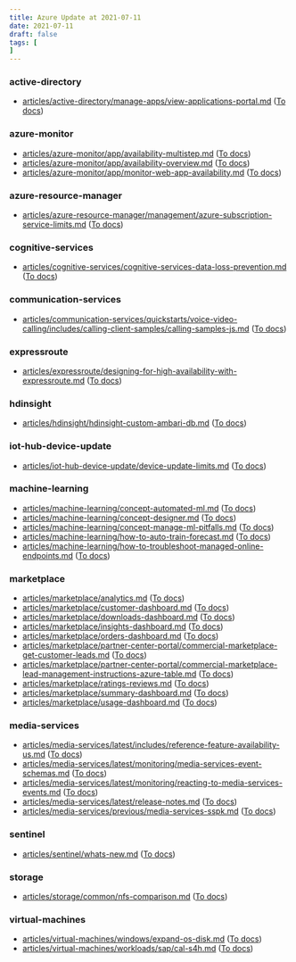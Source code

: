 ```yaml
---
title: Azure Update at 2021-07-11
date: 2021-07-11
draft: false
tags: [
]
---
```


### active-directory
- [articles/active-directory/manage-apps/view-applications-portal.md](https://github.com/MicrosoftDocs/azure-docs/compare/b1f063a..182699c#diff-77d5f0b3d4f22968d608de13ca6271298355b8e3ffbafb1ad6c8ca407ada526a) ([To docs](https://docs.microsoft.com/en-us/azure/active-directory/manage-apps/view-applications-portal?WT.mc_id=AZ-MVP-5003408))
    
### azure-monitor
- [articles/azure-monitor/app/availability-multistep.md](https://github.com/MicrosoftDocs/azure-docs/compare/b1f063a..182699c#diff-2e1ebd766c84af00d82e2c6023a7e9130c6e82c01ba362702f68b2cad4df48b7) ([To docs](https://docs.microsoft.com/en-us/azure/azure-monitor/app/availability-multistep?WT.mc_id=AZ-MVP-5003408))
- [articles/azure-monitor/app/availability-overview.md](https://github.com/MicrosoftDocs/azure-docs/compare/b1f063a..182699c#diff-c9d459cf949f8f64d23a6f963a6b9363e90ecdb2e2c2ab84019f9a4d8ee8a124) ([To docs](https://docs.microsoft.com/en-us/azure/azure-monitor/app/availability-overview?WT.mc_id=AZ-MVP-5003408))
- [articles/azure-monitor/app/monitor-web-app-availability.md](https://github.com/MicrosoftDocs/azure-docs/compare/b1f063a..182699c#diff-fa91fcfad2127a86188bd202d43a000e294836398f42e73e7da30adb7d50377c) ([To docs](https://docs.microsoft.com/en-us/azure/azure-monitor/app/monitor-web-app-availability?WT.mc_id=AZ-MVP-5003408))
    
### azure-resource-manager
- [articles/azure-resource-manager/management/azure-subscription-service-limits.md](https://github.com/MicrosoftDocs/azure-docs/compare/b1f063a..182699c#diff-c406c84abad5b1de91a56571b2666acd872a8c92779ff63c5533552d155e85a5) ([To docs](https://docs.microsoft.com/en-us/azure/azure-resource-manager/management/azure-subscription-service-limits?WT.mc_id=AZ-MVP-5003408))
    
### cognitive-services
- [articles/cognitive-services/cognitive-services-data-loss-prevention.md](https://github.com/MicrosoftDocs/azure-docs/compare/b1f063a..182699c#diff-d459a3770f69fdcd5ebd5614ed52c9db3c866c9c43318eed5537d28aeaf05eeb) ([To docs](https://docs.microsoft.com/en-us/azure/cognitive-services/cognitive-services-data-loss-prevention?WT.mc_id=AZ-MVP-5003408))
    
### communication-services
- [articles/communication-services/quickstarts/voice-video-calling/includes/calling-client-samples/calling-samples-js.md](https://github.com/MicrosoftDocs/azure-docs/compare/b1f063a..182699c#diff-68eecdc74e76aa6aed4d0f812b5aa882cfce50a492eecc60c9d53ced8f21dbc3) ([To docs](https://docs.microsoft.com/en-us/azure/communication-services/quickstarts/voice-video-calling/includes/calling-client-samples/calling-samples-js?WT.mc_id=AZ-MVP-5003408))
    
### expressroute
- [articles/expressroute/designing-for-high-availability-with-expressroute.md](https://github.com/MicrosoftDocs/azure-docs/compare/b1f063a..182699c#diff-dc334c9cf9af191d9e54f020575d6577ee5121579d320599a103b64c65529a64) ([To docs](https://docs.microsoft.com/en-us/azure/expressroute/designing-for-high-availability-with-expressroute?WT.mc_id=AZ-MVP-5003408))
    
### hdinsight
- [articles/hdinsight/hdinsight-custom-ambari-db.md](https://github.com/MicrosoftDocs/azure-docs/compare/b1f063a..182699c#diff-046dde0487a630360d918c0225646b424071b619f7c6e0d174dd7a70f4285a31) ([To docs](https://docs.microsoft.com/en-us/azure/hdinsight/hdinsight-custom-ambari-db?WT.mc_id=AZ-MVP-5003408))
    
### iot-hub-device-update
- [articles/iot-hub-device-update/device-update-limits.md](https://github.com/MicrosoftDocs/azure-docs/compare/b1f063a..182699c#diff-4061dbeea34f124969a4410e82d85f7f990a4afa0e67a615f1513764426d55c9) ([To docs](https://docs.microsoft.com/en-us/azure/iot-hub-device-update/device-update-limits?WT.mc_id=AZ-MVP-5003408))
    
### machine-learning
- [articles/machine-learning/concept-automated-ml.md](https://github.com/MicrosoftDocs/azure-docs/compare/b1f063a..182699c#diff-e41af533f5c5eddd8dde2ca04bf116da839ecbca3c769a372577438e2be85724) ([To docs](https://docs.microsoft.com/en-us/azure/machine-learning/concept-automated-ml?WT.mc_id=AZ-MVP-5003408))
- [articles/machine-learning/concept-designer.md](https://github.com/MicrosoftDocs/azure-docs/compare/b1f063a..182699c#diff-ea017177dc4757cab5595c8298daafb6242d65e647a3c1d78595f77143819c69) ([To docs](https://docs.microsoft.com/en-us/azure/machine-learning/concept-designer?WT.mc_id=AZ-MVP-5003408))
- [articles/machine-learning/concept-manage-ml-pitfalls.md](https://github.com/MicrosoftDocs/azure-docs/compare/b1f063a..182699c#diff-aee7eacd66802ded32e769b92a1534c9d86be3e24704a462ad7b41f5ef62e94d) ([To docs](https://docs.microsoft.com/en-us/azure/machine-learning/concept-manage-ml-pitfalls?WT.mc_id=AZ-MVP-5003408))
- [articles/machine-learning/how-to-auto-train-forecast.md](https://github.com/MicrosoftDocs/azure-docs/compare/b1f063a..182699c#diff-56d0a6966f72447c54140fa9a5215222efe498eecd0c2350f2477d4faf61a24d) ([To docs](https://docs.microsoft.com/en-us/azure/machine-learning/how-to-auto-train-forecast?WT.mc_id=AZ-MVP-5003408))
- [articles/machine-learning/how-to-troubleshoot-managed-online-endpoints.md](https://github.com/MicrosoftDocs/azure-docs/compare/b1f063a..182699c#diff-27b36a4da6a4993a7affb092aac84e9fe8b71a78eb25ac3a6adba51623d7ec9a) ([To docs](https://docs.microsoft.com/en-us/azure/machine-learning/how-to-troubleshoot-managed-online-endpoints?WT.mc_id=AZ-MVP-5003408))
    
### marketplace
- [articles/marketplace/analytics.md](https://github.com/MicrosoftDocs/azure-docs/compare/b1f063a..182699c#diff-57c76d704b19275649189f814edf9cad740c5db58093bc4c81abd9d837e49e9f) ([To docs](https://docs.microsoft.com/en-us/azure/marketplace/analytics?WT.mc_id=AZ-MVP-5003408))
- [articles/marketplace/customer-dashboard.md](https://github.com/MicrosoftDocs/azure-docs/compare/b1f063a..182699c#diff-d7cb8ac54dad8c69c151f7a008ee8998020af641bd25a117a8c2ca782d2b9db3) ([To docs](https://docs.microsoft.com/en-us/azure/marketplace/customer-dashboard?WT.mc_id=AZ-MVP-5003408))
- [articles/marketplace/downloads-dashboard.md](https://github.com/MicrosoftDocs/azure-docs/compare/b1f063a..182699c#diff-0fed498b67eb7bc65a139285d7e8ef834ca6d33aa2f15e60e9c5284b056e110a) ([To docs](https://docs.microsoft.com/en-us/azure/marketplace/downloads-dashboard?WT.mc_id=AZ-MVP-5003408))
- [articles/marketplace/insights-dashboard.md](https://github.com/MicrosoftDocs/azure-docs/compare/b1f063a..182699c#diff-a4147c20e4c896964b14dd2dcf48816d5b9339512c33a819f76de8042ae648ed) ([To docs](https://docs.microsoft.com/en-us/azure/marketplace/insights-dashboard?WT.mc_id=AZ-MVP-5003408))
- [articles/marketplace/orders-dashboard.md](https://github.com/MicrosoftDocs/azure-docs/compare/b1f063a..182699c#diff-f53b3245b459bac90ebe4a8e44e1ee9f05f1abc666337d7d7253a1b5d06acacd) ([To docs](https://docs.microsoft.com/en-us/azure/marketplace/orders-dashboard?WT.mc_id=AZ-MVP-5003408))
- [articles/marketplace/partner-center-portal/commercial-marketplace-get-customer-leads.md](https://github.com/MicrosoftDocs/azure-docs/compare/b1f063a..182699c#diff-caa2d9ab9e55fa47979261fa7ab91a25e3e9f9e4cf399bfd05d79bc557126cd7) ([To docs](https://docs.microsoft.com/en-us/azure/marketplace/partner-center-portal/commercial-marketplace-get-customer-leads?WT.mc_id=AZ-MVP-5003408))
- [articles/marketplace/partner-center-portal/commercial-marketplace-lead-management-instructions-azure-table.md](https://github.com/MicrosoftDocs/azure-docs/compare/b1f063a..182699c#diff-a5e2daf32110fcca800b47fd3cfa3da2401720b58b7810ca68c4e50b604de4e3) ([To docs](https://docs.microsoft.com/en-us/azure/marketplace/partner-center-portal/commercial-marketplace-lead-management-instructions-azure-table?WT.mc_id=AZ-MVP-5003408))
- [articles/marketplace/ratings-reviews.md](https://github.com/MicrosoftDocs/azure-docs/compare/b1f063a..182699c#diff-b8ee274895d3f4ae56f2ae733bc78f828483398f09bbd13537e687c730ef3c33) ([To docs](https://docs.microsoft.com/en-us/azure/marketplace/ratings-reviews?WT.mc_id=AZ-MVP-5003408))
- [articles/marketplace/summary-dashboard.md](https://github.com/MicrosoftDocs/azure-docs/compare/b1f063a..182699c#diff-c691317320b1639e634035b728c17a981589e38b37eccce420b02c8dd2bcd967) ([To docs](https://docs.microsoft.com/en-us/azure/marketplace/summary-dashboard?WT.mc_id=AZ-MVP-5003408))
- [articles/marketplace/usage-dashboard.md](https://github.com/MicrosoftDocs/azure-docs/compare/b1f063a..182699c#diff-8ca225b8e4e6a4ef41ffff7416163944287b4edab754c258d1e51c96800f9532) ([To docs](https://docs.microsoft.com/en-us/azure/marketplace/usage-dashboard?WT.mc_id=AZ-MVP-5003408))
    
### media-services
- [articles/media-services/latest/includes/reference-feature-availability-us.md](https://github.com/MicrosoftDocs/azure-docs/compare/b1f063a..182699c#diff-68da7dab8f86e634dde104b44237a69162285a1319982afff6253c6ba1757171) ([To docs](https://docs.microsoft.com/en-us/azure/media-services/latest/includes/reference-feature-availability-us?WT.mc_id=AZ-MVP-5003408))
- [articles/media-services/latest/monitoring/media-services-event-schemas.md](https://github.com/MicrosoftDocs/azure-docs/compare/b1f063a..182699c#diff-0cdc7869eb99560d9b6bb1f153aa4e58dd5553adcc7e29921a859b5e07631864) ([To docs](https://docs.microsoft.com/en-us/azure/media-services/latest/monitoring/media-services-event-schemas?WT.mc_id=AZ-MVP-5003408))
- [articles/media-services/latest/monitoring/reacting-to-media-services-events.md](https://github.com/MicrosoftDocs/azure-docs/compare/b1f063a..182699c#diff-6441baf0b610ec0c8d6d139393e2ef8a12f46b63ee9e27df05658bc130129f70) ([To docs](https://docs.microsoft.com/en-us/azure/media-services/latest/monitoring/reacting-to-media-services-events?WT.mc_id=AZ-MVP-5003408))
- [articles/media-services/latest/release-notes.md](https://github.com/MicrosoftDocs/azure-docs/compare/b1f063a..182699c#diff-205a633e0663328950a0842669bdd7c37f55a7c7f91ae37f6a17877c7845a1e1) ([To docs](https://docs.microsoft.com/en-us/azure/media-services/latest/release-notes?WT.mc_id=AZ-MVP-5003408))
- [articles/media-services/previous/media-services-sspk.md](https://github.com/MicrosoftDocs/azure-docs/compare/b1f063a..182699c#diff-067297750a449c4092bbb359f0435b5f85547690371e6cc141d9a319f150061d) ([To docs](https://docs.microsoft.com/en-us/azure/media-services/previous/media-services-sspk?WT.mc_id=AZ-MVP-5003408))
    
### sentinel
- [articles/sentinel/whats-new.md](https://github.com/MicrosoftDocs/azure-docs/compare/b1f063a..182699c#diff-27f2ba20ea683dce8853cc25ced35e6901dce89ec516878197215a503ea4c6da) ([To docs](https://docs.microsoft.com/en-us/azure/sentinel/whats-new?WT.mc_id=AZ-MVP-5003408))
    
### storage
- [articles/storage/common/nfs-comparison.md](https://github.com/MicrosoftDocs/azure-docs/compare/b1f063a..182699c#diff-c9f654796dc87876de199d2c617ee947c7dc178febb521a378d99c7dfed8214d) ([To docs](https://docs.microsoft.com/en-us/azure/storage/common/nfs-comparison?WT.mc_id=AZ-MVP-5003408))
    
### virtual-machines
- [articles/virtual-machines/windows/expand-os-disk.md](https://github.com/MicrosoftDocs/azure-docs/compare/b1f063a..182699c#diff-e2564938a3890a37a5702c6771ebac8c862660abb7f455be8ec0fe65c25e91fb) ([To docs](https://docs.microsoft.com/en-us/azure/virtual-machines/windows/expand-os-disk?WT.mc_id=AZ-MVP-5003408))
- [articles/virtual-machines/workloads/sap/cal-s4h.md](https://github.com/MicrosoftDocs/azure-docs/compare/b1f063a..182699c#diff-b6bfb72356baf8dcb1ab792aba13813bb0d1a907569c4c0c1c969984d0e0df19) ([To docs](https://docs.microsoft.com/en-us/azure/virtual-machines/workloads/sap/cal-s4h?WT.mc_id=AZ-MVP-5003408))
    
